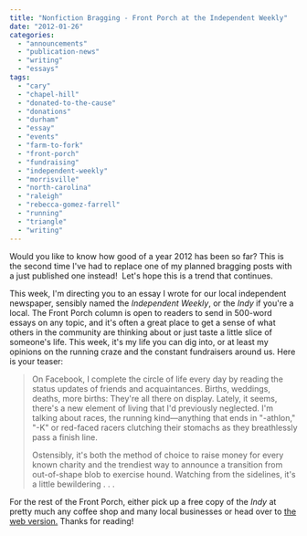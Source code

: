 ```yaml
---
title: "Nonfiction Bragging - Front Porch at the Independent Weekly"
date: "2012-01-26"
categories: 
  - "announcements"
  - "publication-news"
  - "writing"
  - "essays"
tags: 
  - "cary"
  - "chapel-hill"
  - "donated-to-the-cause"
  - "donations"
  - "durham"
  - "essay"
  - "events"
  - "farm-to-fork"
  - "front-porch"
  - "fundraising"
  - "independent-weekly"
  - "morrisville"
  - "north-carolina"
  - "raleigh"
  - "rebecca-gomez-farrell"
  - "running"
  - "triangle"
  - "writing"
---
```


Would you like to know how good of a year 2012 has been so far? This is the second time I've had to replace one of my planned bragging posts with a just published one instead!  Let's hope this is a trend that continues.

This week, I'm directing you to an essay I wrote for our local independent newspaper, sensibly named the _Independent Weekly_, or the _Indy_ if you're a local. The Front Porch column is open to readers to send in 500-word essays on any topic, and it's often a great place to get a sense of what others in the community are thinking about or just taste a little slice of someone's life. This week, it's my life you can dig into, or at least my opinions on the running craze and the constant fundraisers around us. Here is your teaser:

> On Facebook, I complete the circle of life every day by reading the status updates of friends and acquaintances. Births, weddings, deaths, more births: They're all there on display. Lately, it seems, there's a new element of living that I'd previously neglected. I'm talking about races, the running kind—anything that ends in "-athlon," "-K" or red-faced racers clutching their stomachs as they breathlessly pass a finish line.
> 
> Ostensibly, it's both the method of choice to raise money for every known charity and the trendiest way to announce a transition from out-of-shape blob to exercise hound. Watching from the sidelines, it's a little bewildering . . .

For the rest of the Front Porch, either pick up a free copy of the _Indy_ at pretty much any coffee shop and many local businesses or head over to [the web version.](http://www.indyweek.com/indyweek/donated-to-the-cause/Content?oid=2748854 "Front Porch") Thanks for reading!
